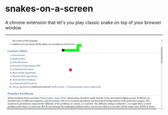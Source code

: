 # snakes-on-a-screen
A chrome extension that let's you play classic snake on top of your browser window <br/>
<hr/>

![gameSS](images/game-snip.jpg)
